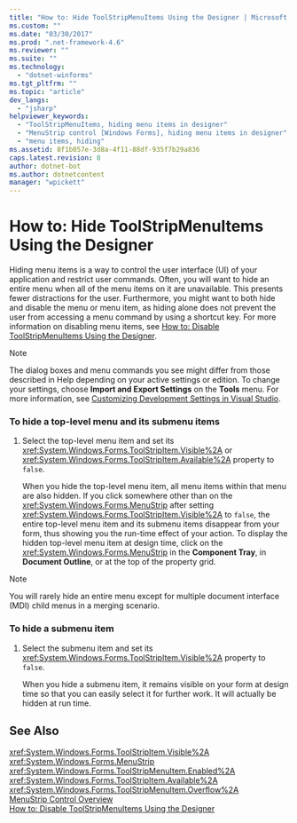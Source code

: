 ```yaml
---
title: "How to: Hide ToolStripMenuItems Using the Designer | Microsoft Docs"
ms.custom: ""
ms.date: "03/30/2017"
ms.prod: ".net-framework-4.6"
ms.reviewer: ""
ms.suite: ""
ms.technology: 
  - "dotnet-winforms"
ms.tgt_pltfrm: ""
ms.topic: "article"
dev_langs: 
  - "jsharp"
helpviewer_keywords: 
  - "ToolStripMenuItems, hiding menu items in designer"
  - "MenuStrip control [Windows Forms], hiding menu items in designer"
  - "menu items, hiding"
ms.assetid: 8f1b057e-3d8a-4f11-88df-935f7b29a836
caps.latest.revision: 8
author: dotnet-bot
ms.author: dotnetcontent
manager: "wpickett"
---
```

# How to: Hide ToolStripMenuItems Using the Designer
Hiding menu items is a way to control the user interface (UI) of your application and restrict user commands. Often, you will want to hide an entire menu when all of the menu items on it are unavailable. This presents fewer distractions for the user. Furthermore, you might want to both hide and disable the menu or menu item, as hiding alone does not prevent the user from accessing a menu command by using a shortcut key. For more information on disabling menu items, see [How to: Disable ToolStripMenuItems Using the Designer](../../../../docs/framework/winforms/controls/how-to-disable-toolstripmenuitems-using-the-designer.md).  
  
> [!NOTE]
>  The dialog boxes and menu commands you see might differ from those described in Help depending on your active settings or edition. To change your settings, choose **Import and Export Settings** on the **Tools** menu. For more information, see [Customizing Development Settings in Visual Studio](http://msdn.microsoft.com/en-us/22c4debb-4e31-47a8-8f19-16f328d7dcd3).  
  
### To hide a top-level menu and its submenu items  
  
1.  Select the top-level menu item and set its <xref:System.Windows.Forms.ToolStripItem.Visible%2A> or <xref:System.Windows.Forms.ToolStripItem.Available%2A> property to `false`.  
  
     When you hide the top-level menu item, all menu items within that menu are also hidden. If you click somewhere other than on the <xref:System.Windows.Forms.MenuStrip> after setting <xref:System.Windows.Forms.ToolStripItem.Visible%2A> to `false`, the entire top-level menu item and its submenu items disappear from your form, thus showing you the run-time effect of your action. To display the hidden top-level menu item at design time, click on the <xref:System.Windows.Forms.MenuStrip> in the **Component Tray**, in **Document Outline**, or at the top of the property grid.  
  
> [!NOTE]
>  You will rarely hide an entire menu except for multiple document interface (MDI) child menus in a merging scenario.  
  
### To hide a submenu item  
  
1.  Select the submenu item and set its <xref:System.Windows.Forms.ToolStripItem.Visible%2A> property to `false`.  
  
     When you hide a submenu item, it remains visible on your form at design time so that you can easily select it for further work. It will actually be hidden at run time.  
  
## See Also  
 <xref:System.Windows.Forms.ToolStripItem.Visible%2A>   
 <xref:System.Windows.Forms.MenuStrip>   
 <xref:System.Windows.Forms.ToolStripMenuItem.Enabled%2A>   
 <xref:System.Windows.Forms.ToolStripItem.Available%2A>   
 <xref:System.Windows.Forms.ToolStripMenuItem.Overflow%2A>   
 [MenuStrip Control Overview](../../../../docs/framework/winforms/controls/menustrip-control-overview-windows-forms.md)   
 [How to: Disable ToolStripMenuItems Using the Designer](../../../../docs/framework/winforms/controls/how-to-disable-toolstripmenuitems-using-the-designer.md)